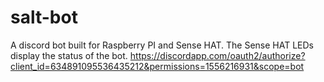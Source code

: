 # salt-bot
A discord bot built for Raspberry PI and Sense HAT. The Sense HAT LEDs display the status of the bot.
https://discordapp.com/oauth2/authorize?client_id=634891095536435212&permissions=1556216931&scope=bot
